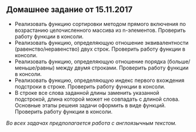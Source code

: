  ## Домашнее задание от 15.11.2017  

- Реализовать функцию сортировки методом прямого включения по возрастанию целочисленного массива из n-элементов. Проверить работу функции в консоли.
- Реализовать функцию, определяющую отношение эквивалентности (равенство/неравенство) двух строк. Проверить работу функции в консоли.
- Реализовать функцию, определяющую отношение порядка (больше/меньше/равны) между двумя строками. Проверить работу функции в консоли.
- Реализовать функцию, определяющую индекс первого вхождения подстроки в строке. Проверить работу функции в консоли.
- В строке все слова заданной длины заменить указанной подстрокой, длина которой может не совпадать с длиной слова. Основные этапы решеия задачи оформить в виде функций. Проверить работу функции в консоли.

*Во всех задачах предполагается работа с англоязычным текстом.*
